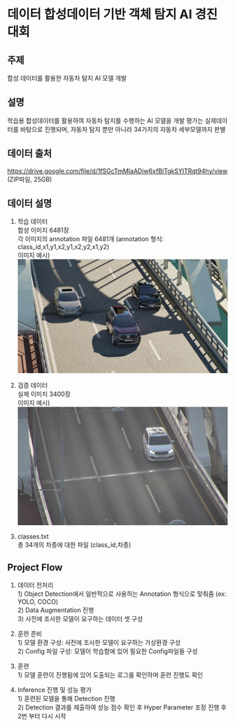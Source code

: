 # 데이터 합성데이터 기반 객체 탐지 AI 경진대회

## 주제
  합성 데이터를 활용한 자동차 탐지 AI 모델 개발
  
## 설명
  학습용 합성데이터를 활용하여 자동차 탐지를 수행하는 AI 모델을 개발
  평가는 실제데이터를 바탕으로 진행되며, 자동차 탐지 뿐만 아니라 34가지의 자동차 세부모델까지 판별
  
## 데이터 출처
  https://drive.google.com/file/d/1fSGcTmMIaADiw6xfBITgkSYlTRqt94hy/view (ZIP파일, 25GB)
  
## 데이터 설명
  1. 학습 데이터<br>
  합성 이미지 6481장<br>
  각 이미지의 annotation 파일 6481개 (annotation 형식: class_id,x1,y1,x2,y1,x2,y2,x1,y2)<br>
  이미지 예시)<br>
  ![ex_screenshot](./fig/train1.png)
  
  2. 검증 데이터<br>
  실제 이미지 3400장<br>
  이미지 예시)<br>
  ![ex_screenshot](./fig/test1.png)
  
  3. classes.txt<br>
  총 34개의 차종에 대한 파일 (class_id,차종) 

## Project Flow
  1. 데이터 전처리<br>
    1) Object Detection에서 일반적으로 사용하는 Annotation 형식으로 맞춰줌 (ex: YOLO, COCO)<br>
    2) Data Augmentation 진행<br>
    3) 사전에 조사한 모델이 요구하는 데이터 셋 구성<br>

  2. 훈련 준비<br>
    1) 모델 환경 구성: 사전에 조사한 모델이 요구하는 가상환경 구성<br>
    2) Config 파일 구성: 모델이 학습함에 있어 필요한 Config파일들 구성<br>

  3. 훈련<br>
    1) 모델 훈련이 진행됨에 있어 도출되는 로그를 확인하며 훈련 진행도 확인<br>
  
  4. Inference 진행 및 성능 평가<br>
    1) 훈련된 모델을 통해 Detection 진행<br>
    2) Detection 결과를 제출하여 성능 점수 확인 후 Hyper Parameter 조정 진행 후 2번 부터 다시 시작<br>
